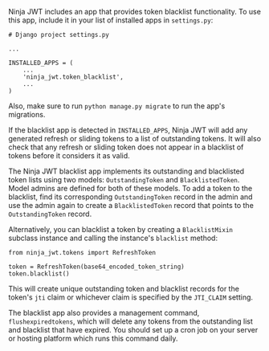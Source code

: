 
Ninja JWT includes an app that provides token blacklist functionality.
To use this app, include it in your list of installed apps in
`settings.py`:

``` {.sourceCode .python}
# Django project settings.py

...

INSTALLED_APPS = (
    ...
    'ninja_jwt.token_blacklist',
    ...
)
```

Also, make sure to run `python manage.py migrate` to run the app\'s
migrations.

If the blacklist app is detected in `INSTALLED_APPS`, Ninja JWT will
add any generated refresh or sliding tokens to a list of outstanding
tokens. It will also check that any refresh or sliding token does not
appear in a blacklist of tokens before it considers it as valid.

The Ninja JWT blacklist app implements its outstanding and blacklisted
token lists using two models: `OutstandingToken` and `BlacklistedToken`.
Model admins are defined for both of these models. To add a token to the
blacklist, find its corresponding `OutstandingToken` record in the admin
and use the admin again to create a `BlacklistedToken` record that
points to the `OutstandingToken` record.

Alternatively, you can blacklist a token by creating a `BlacklistMixin`
subclass instance and calling the instance's `blacklist` method:

``` {.sourceCode .python}
from ninja_jwt.tokens import RefreshToken

token = RefreshToken(base64_encoded_token_string)
token.blacklist()
```

This will create unique outstanding token and blacklist records for the
token's `jti` claim or whichever claim is specified by the
`JTI_CLAIM` setting.

The blacklist app also provides a management command,
`flushexpiredtokens`, which will delete any tokens from the outstanding
list and blacklist that have expired. You should set up a cron job on
your server or hosting platform which runs this command daily.
